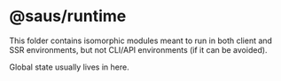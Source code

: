 # @saus/runtime

This folder contains isomorphic modules meant to run in both client and SSR environments, but not CLI/API environments (if it can be avoided).

Global state usually lives in here.
